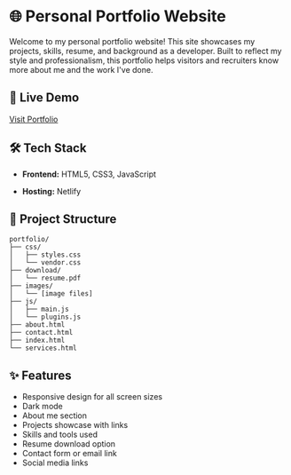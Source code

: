 # 🌐 Personal Portfolio Website 

Welcome to my personal portfolio website! This site showcases my projects, skills, resume, and background as a developer. Built to reflect my style and professionalism, this portfolio helps visitors and recruiters know more about me and the work I've done.

## 🚀 Live Demo

[Visit Portfolio](https://aaditya-javanjal-portfolio.netlify.app/)

## 🛠️ Tech Stack

- **Frontend:** HTML5, CSS3, JavaScript  
  
- **Hosting:** Netlify

## 📂 Project Structure

```text
portfolio/
├── css/
│   ├── styles.css
│   └── vendor.css
├── download/
│   └── resume.pdf
├── images/
│   └── [image files]
├── js/
│   ├── main.js
│   └── plugins.js
├── about.html
├── contact.html
├── index.html
└── services.html
```

## ✨ Features

- Responsive design for all screen sizes
- Dark mode 
- About me section
- Projects showcase with links
- Skills and tools used
- Resume download option
- Contact form or email link
- Social media links

